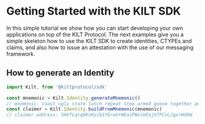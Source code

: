 # Getting Started with the KILT SDK

In this simple tutorial we show how you can start developing your own applications on top of the KILT Protocol. The next examples give you a simple skeleton how to use the KILT SDK to create identities, CTYPEs and claims, and also how to issue an attestation with the use of our messaging framework.

## How to generate an Identity
```typescript
import Kilt, from '@kiltprotocol/sdk'

const mnemonic = Kilt.Identity.generateMnemonic()
// mnemonic: coast ugly state lunch repeat step armed goose together pottery bind mention
const claimer = Kilt.Identity.buildFromMnemonic(mnemonic)
// claimer.address: 5HXfLqrqbKoKyi61YErwUrWEa1PWxikEojV7PCnLJgxrWd6W
```

